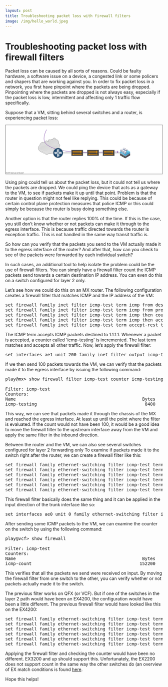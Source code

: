 ```yaml
---
layout: post
title: Troubleshooting packet loss with firewall filters
image: /img/hello_world.jpeg
---
```


Troubleshooting packet loss with firewall filters
=================================================


Packet loss can be caused by all sorts of reasons. Could be faulty hardware, a software issue on a device, a congested link or some policers and shapers that are working against you. In order to fix packet loss in a network, you first have pinpoint where the packets are being dropped. Pinpointing where the packets are dropped is not always easy, especially if the packet loss is low, intermittent and affecting only 1 traffic flow specifically.

Suppose that a VM, sitting behind several switches and a router, is experiencing packet loss:


![tshoot with firewall filter](/img/tshoot_fw_filter.png "tshoot with firewall filter")

Using ping could tell us about the packet loss, but it could not tell us where the packets are dropped. We could ping the device that acts as a gateway to the VM, to see if packets make it up until that point. Problem is that the router in question might not feel like replying. This could be because of certain control plane protection measures that police ICMP or this could simply be because the router is busy doing something else.

Another option is that the router replies 100% of the time. If this is the case, you still don’t know whether or not packets can make it through to the egress interface. This is because traffic directed towards the router is exception traffic. This is not handled in the same way transit traffic is.

So how can you verify that the packets you send to the VM actually made it to the egress interface of the router? And after that, how can you check to see of the packets were forwarded by each individual switch?

In such cases, an additional tool to help isolate the problem could be the use of firewall filters. You can simply have a firewall filter count the ICMP packets send towards a certain destination IP address. You can even do this on a switch configured for layer 2 only.

Let’s see how we could do this on an MX router. The following configuration creates a firewall filter that matches ICMP and the IP address of the VM:

<pre>
set firewall family inet filter icmp-test term icmp from destination-address 1.1.1.1/32
set firewall family inet filter icmp-test term icmp from protocol icmp
set firewall family inet filter icmp-test term icmp then count icmp-testing
set firewall family inet filter icmp-test term icmp then accept
set firewall family inet filter icmp-test term accept-rest then accept
</pre>

The ICMP term accepts ICMP packets destined to 1.1.1.1. Whenever a packet is accepted, a counter called 'icmp-testing' is incremented. The last term matches and accepts all other traffic. Now, let’s apply the firewall filter:

<pre>
set interfaces ae1 unit 200 family inet filter output icmp-test
</pre>

If we then send 100 packets towards the VM, we can verify that the packets made it to the egress interface by issuing the following command:

<pre>
play@mx> show firewall filter icmp-test counter icmp-testing

Filter: icmp-test
Counters:
Name                                                Bytes              Packets
icmp-testing                                         8400                  100
</pre>

This way, we can see that packets made it through the chassis of the MX and reached the egress interface. At least up until the point where the filter is evaluated. If the count would not have been 100, it would be a good idea to move the firewall filter to the upstream interface away from the VM and apply the same filter in the inbound direction.

Between the router and the VM, we can also see several switches configured for layer 2 forwarding only To examine if packets made it to the switch right after the router, we can create a firewall filter like this:

<pre>
set firewall family ethernet-switching filter icmp-test term icmp from ip-destination-address 1.1.1.1/32
set firewall family ethernet-switching filter icmp-test term icmp from ip-protocol icmp
set firewall family ethernet-switching filter icmp-test term icmp from user-vlan-id 200
set firewall family ethernet-switching filter icmp-test term icmp then accept
set firewall family ethernet-switching filter icmp-test term icmp then count icmp-count
set firewall family ethernet-switching filter icmp-test term accept-rest then accept
</pre>

This firewall filter basically does the same thing and it can be applied in the input direction of the trunk interface like so:

<pre>
set interfaces ae0 unit 0 family ethernet-switching filter input icmp-test
</pre>

After sending some ICMP packets to the VM, we can examine the counter on the switch by using the following command:

<pre>
play@vcf> show firewall

Filter: icmp-test
Counters:
Name                                                Bytes              Packets
icmp-count                                         152200                  100
</pre>

This verifies that all the packets we send were received on input. By moving the firewall filter from one switch to the other, you can verify whether or not packets actually made it to the switch.

The previous filter works on QFX (or VCF). But if one of the switches in the layer 2 path would have been an EX4200, the configuration would have been a little different. The previous firewall filter would have looked like this on the EX4200:

<pre>
set firewall family ethernet-switching filter icmp-test term icmp from dot1q-tag 200
set firewall family ethernet-switching filter icmp-test term icmp from destination-address 1.1.1.1/32 
set firewall family ethernet-switching filter icmp-test term icmp from protocol icmp
set firewall family ethernet-switching filter icmp-test term icmp then accept
set firewall family ethernet-switching filter icmp-test term icmp then count icmp-count
set firewall family ethernet-switching filter icmp-test term accept-rest then accept
</pre>

Applying the firewall filter and checking the counter would have been no different. EX3200 and up should support this. Unfortunately, the EX2200 does not support count in the same way the other switches do (an overview of EX match conditions is found [here](https://www.juniper.net/documentation/en_US/junos/topics/reference/general/firewall-filter-ex-series-match-conditions-support.html).

Hope this helps!

